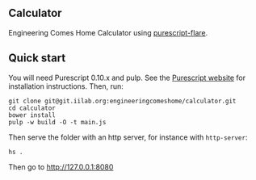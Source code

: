 ## Calculator

Engineering Comes Home Calculator using [purescript-flare](https://github.com/sharkdp/purescript-flare).

## Quick start

You will need Purescript 0.10.x and pulp. See the [Purescript website](http://www.purescript.org/download/) for installation instructions. Then, run:

```
git clone git@git.iilab.org:engineeringcomeshome/calculator.git
cd calculator
bower install
pulp -w build -O -t main.js
```

Then serve the folder with an http server, for instance with `http-server`:
```
hs .
```

Then go to http://127.0.0.1:8080
